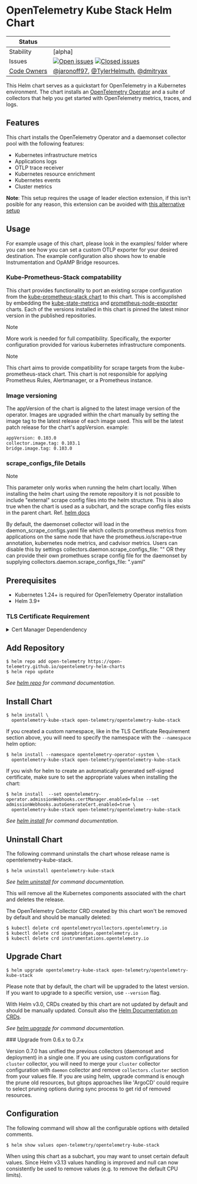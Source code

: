 # OpenTelemetry Kube Stack Helm Chart

| Status        |           |
| ------------- |-----------|
| Stability     | [alpha]   |
| Issues        | [![Open issues](https://img.shields.io/github/issues-search/open-telemetry/opentelemetry-helm-charts?query=is%3Aissue+is%3Aopen+label%3Achart%3Akube-stack&label=open&color=orange&logo=opentelemetry)](https://github.com/open-telemetry/opentelemetry-helm-charts/issues?q=is%3Aissue+is%3Aopen+label%3Achart%3Akube-stack) [![Closed issues](https://img.shields.io/github/issues-search/open-telemetry/opentelemetry-helm-charts?query=is%3Aissue%20is%3Aclosed%20label%3Achart%3Akube-stack%20&label=closed&color=blue&logo=opentelemetry)](https://github.com/open-telemetry/opentelemetry-helm-charts/issues?q=is%3Aclosed+is%3Aissue+label%3Achart%3Akube-stack) |
| [Code Owners](https://github.com/open-telemetry/opentelemetry-helm-charts/blob/main/CONTRIBUTING.md)    | [@jaronoff97](https://www.github.com/jaronoff97), [@TylerHelmuth](https://github.com/TylerHelmuth), [@dmitryax](https://github.com/dmitryax) |


This Helm chart serves as a quickstart for OpenTelemetry in a Kubernetes environment. The chart installs an [OpenTelemetry Operator](https://github.com/open-telemetry/opentelemetry-operator) and a suite of collectors that help you get started with OpenTelemetry metrics, traces, and logs.

## Features

This chart installs the OpenTelemetry Operator and a daemonset collector pool with the following features:
* Kubernetes infrastructure metrics
* Applications logs
* OTLP trace receiver
* Kubernetes resource enrichment
* Kubernetes events
* Cluster metrics

**Note**: This setup requires the usage of leader election extension, if this isn't posible for any reason, this extension can be avoided with [this alternative setup](/charts/opentelemetry-kube-stack/examples/no-leader-election-extension/README.md)

## Usage

For example usage of this chart, please look in the examples/ folder where you can see how you can set a custom OTLP exporter for your desired destination. The example configuration also shows how to enable Instrumentation and OpAMP Bridge resources.

### Kube-Prometheus-Stack compatability
This chart provides functionality to port an existing scrape configuration from the [kube-prometheus-stack chart](https://github.com/prometheus-community/helm-charts/tree/main/charts/kube-prometheus-stack) to this chart. This is accomplished by embedding the [kube-state-metrics](https://github.com/prometheus-community/helm-charts/tree/main/charts/kube-state-metrics) and [prometheus-node-exporter](https://github.com/prometheus-community/helm-charts/tree/main/charts/prometheus-node-exporter) charts. Each of the versions installed in this chart is pinned the latest minor version in the published repositories.

> [!NOTE]
> More work is needed for full compatibility. Specifically, the exporter configuration provided for various kubernetes infrastructure components.

> [!NOTE]
> This chart aims to provide compatibility for scrape targets from the kube-prometheus-stack chart. This chart is not responsible for applying Prometheus Rules, Alertmanager, or a Prometheus instance.

### Image versioning

The appVersion of the chart is aligned to the latest image version of the operator. Images are upgraded within the chart manually by setting the image tag to the latest release of each image used. This will be the latest patch release for the chart's appVersion. example:
```
appVersion: 0.103.0
collector.image.tag: 0.103.1
bridge.image.tag: 0.103.0
```

### scrape_configs_file Details

> [!NOTE]
> This parameter only works when running the helm chart locally. When installing the helm chart using the remote repository it is not possible to include "external" scrape config files into the helm structure. This is also true when the chart is used as a subchart, and the scrape config files exists in the parent chart. Ref. [helm docs](https://helm.sh/docs/chart_template_guide/accessing_files/)

By default, the daemonset collector will load in the daemon_scrape_configs.yaml file which collects prometheus metrics from applications on the same node that have the prometheus.io/scrape=true annotation, kubernetes node metrics, and cadvisor metrics. Users can disable this by settings collectors.daemon.scrape_configs_file: "" OR they can provide their own promethues scrape config file for the daemonset by supplying collectors.daemon.scrape_configs_file: "<your-file>.yaml"

## Prerequisites

- Kubernetes 1.24+ is required for OpenTelemetry Operator installation
- Helm 3.9+

### TLS Certificate Requirement

<details>
<summary>Cert Manager Dependendency</summary>
<br>
In Kubernetes, in order for the API server to communicate with the webhook component, the webhook requires a TLS
certificate that the API server is configured to trust. There are a few different ways you can use to generate/configure the required TLS certificate.

- The easiest and default method is to install the [cert-manager](https://cert-manager.io/docs/) and set `opentelemetry-operator.admissionWebhooks.certManager.enabled` to `true`.
  In this way, cert-manager will generate a self-signed certificate. _See [cert-manager installation](https://cert-manager.io/docs/installation/kubernetes/) for more details._
- You can provide your own Issuer by configuring the `opentelemetry-operator.admissionWebhooks.certManager.issuerRef` value. You will need
  to specify the `kind` (Issuer or ClusterIssuer) and the `name`. Note that this method also requires the installation of cert-manager.
- You can use an automatically generated self-signed certificate by setting `opentelemetry-operator.admissionWebhooks.certManager.enabled` to `false` and `opentelemetry-operator.admissionWebhooks.autoGenerateCert.enabled` to `true`. Helm will create a self-signed cert and a secret for you.
- You can use your own generated self-signed certificate by setting both `opentelemetry-operator.admissionWebhooks.certManager.enabled` and `opentelemetry-operator.admissionWebhooks.autoGenerateCert.enabled` to `false`. You should provide the necessary values to `opentelemetry-operator.admissionWebhooks.cert_file`, `opentelemetry-operator.admissionWebhooks.key_file`, and `opentelemetry-operator.admissionWebhooks.ca_file`.
- You can sideload custom webhooks and certificate by disabling `.Values.opentelemetry-operator.admissionWebhooks.create` and `opentelemetry-operator.admissionWebhooks.certManager.enabled` while setting your custom cert secret name in `opentelemetry-operator.admissionWebhooks.secretName`
- You can disable webhooks altogether by disabling `.Values.opentelemetry-operator.admissionWebhooks.create` and setting env var to `ENABLE_WEBHOOKS: "false"`
</details>

## Add Repository

```console
$ helm repo add open-telemetry https://open-telemetry.github.io/opentelemetry-helm-charts
$ helm repo update
```

_See [helm repo](https://helm.sh/docs/helm/helm_repo/) for command documentation._

## Install Chart

```console
$ helm install \
  opentelemetry-kube-stack open-telemetry/opentelemetry-kube-stack
```

If you created a custom namespace, like in the TLS Certificate Requirement section above, you will need to specify the namespace with the `--namespace` helm option:

```console
$ helm install --namespace opentelemetry-operator-system \
  opentelemetry-kube-stack open-telemetry/opentelemetry-kube-stack
```

If you wish for helm to create an automatically generated self-signed certificate, make sure to set the appropriate values when installing the chart:

```console
$ helm install  --set opentelemetry-operator.admissionWebhooks.certManager.enabled=false --set admissionWebhooks.autoGenerateCert.enabled=true \
  opentelemetry-kube-stack open-telemetry/opentelemetry-kube-stack
```

_See [helm install](https://helm.sh/docs/helm/helm_install/) for command documentation._

## Uninstall Chart

The following command uninstalls the chart whose release name is opentelemetry-kube-stack.

```console
$ helm uninstall opentelemetry-kube-stack
```

_See [helm uninstall](https://helm.sh/docs/helm/helm_uninstall/) for command documentation._

This will remove all the Kubernetes components associated with the chart and deletes the release.

The OpenTelemetry Collector CRD created by this chart won't be removed by default and should be manually deleted:

```console
$ kubectl delete crd opentelemetrycollectors.opentelemetry.io
$ kubectl delete crd opampbridges.opentelemetry.io
$ kubectl delete crd instrumentations.opentelemetry.io
```

## Upgrade Chart

```console
$ helm upgrade opentelemetry-kube-stack open-telemetry/opentelemetry-kube-stack
```

Please note that by default, the chart will be upgraded to the latest version. If you want to upgrade to a specific version,
use `--version` flag.

With Helm v3.0, CRDs created by this chart are not updated by default and should be manually updated.
Consult also the [Helm Documentation on CRDs](https://helm.sh/docs/chart_best_practices/custom_resource_definitions).

_See [helm upgrade](https://helm.sh/docs/helm/helm_upgrade/) for command documentation._

### Upgrade from 0.6.x to 0.7.x

Version 0.7.0 has unified the previous collectors (daemonset and deployment) in a single one. If you are using custom configurations for `cluster` collector, you will need to merge your `cluster` collector configuration with `daemon` collector and remove `collectors.cluster` section from your values file.
If you are using helm, upgrade command is enough the prune old resources, but gitops approaches like 'ArgoCD' could require to select pruning options during sync process to get rid of removed resources.

## Configuration

The following command will show all the configurable options with detailed comments.

```console
$ helm show values open-telemetry/opentelemetry-kube-stack
```

When using this chart as a subchart, you may want to unset certain default values. Since Helm v3.13 values handling is improved and null can now consistently be used to remove values (e.g. to remove the default CPU limits).